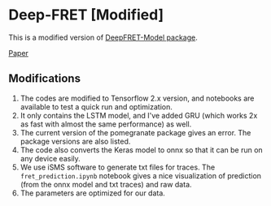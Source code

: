 # Deep-FRET [Modified] #

This is a modified version of [DeepFRET-Model package](https://github.com/hatzakislab/DeepFRET-Model). 

[Paper](https://elifesciences.org/articles/60404)

## Modifications ##
1. The codes are modified to Tensorflow 2.x version, and notebooks are available to test a quick run and optimization.
2. It only contains the LSTM model, and I've added GRU (which works 2x as fast with almost the same performance) as well.
3. The current version of the pomegranate package gives an error. The package versions are also listed.
4. The code also converts the Keras model to onnx so that it can be run on any device easily.
5. We use iSMS software to generate txt files for traces. The `fret_prediction.ipynb` notebook gives a nice visualization of prediction (from the onnx model and txt traces) and raw data.
6. The parameters are optimized for our data.

